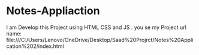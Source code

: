 # Notes-Appliaction
I am Develop this Project using HTML CSS and JS . you se my Project url name: file:///C:/Users/Lenovo/OneDrive/Desktop/Saad%20Projrct/Notes%20Application%202/index.html
